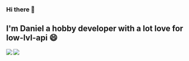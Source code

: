 ### Hi there 👋

I'm Daniel a hobby developer with a lot love for low-lvl-api 😄 
---

<div>
  <img align="left" src="https://github-readme-stats.vercel.app/api?username=facebamm&show_icons=true"/>
  <div>
    <img align="center" src="https://github-readme-stats.vercel.app/api/top-langs/?username=facebamm&layout=compact"/>
  </div>  
</div>

<!--
**facebamm/facebamm** is a ✨ _special_ ✨ repository because its `README.md` (this file) appears on your GitHub profile.

Here are some ideas to get you started:

- 🔭 I’m currently working on ...
- 🌱 I’m currently learning ...
- 👯 I’m looking to collaborate on ...
- 🤔 I’m looking for help with ...
- 💬 Ask me about ...
- 📫 How to reach me: ...
-  Pronouns: ...
- ⚡ Fun fact: ...
-->
